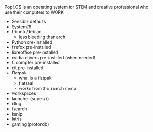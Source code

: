 Pop!_OS is an operating system for STEM and creative professional who use their computers to WORK

* Sensible defaults
* System76
* Ubuntu/debian
  * less bleeding than arch
* Python pre-installed
* firefox pre-installed
* libreoffice pre-installed
* nvidia drivers pre-instaled (when needed)
* C compiler pre-installed
* git pre-installed
* Flatpak
   * what is a flatpak
   * flatseal
   * works from the search menu
* workspaces
* launcher (super+/)
* tiling
* fsearch
* ksnip
* lutris
* gaming (protondb)
